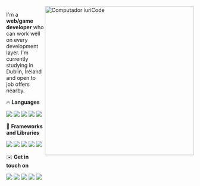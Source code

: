 <img src="https://raw.githubusercontent.com/MicaelliMedeiros/micaellimedeiros/master/image/computer-illustration.png" min-width="400px" max-width="400px" width="400px" align="right" alt="Computador iuriCode">

<p align="left"> 
  I'm a <strong>web/game developer</strong> who can work well on every development layer. I'm currently studying in Dublin, Ireland and open to job offers nearby.
</p>

<p align="left">
  🔥 <strong>Languages</strong>
</p>

<p align="left">
  <img src="https://img.shields.io/badge/C%23-239120?style=flat&logo=c-sharp&logoColor=white" />
  <img src="https://img.shields.io/badge/JavaScript-323330?style=flat&logo=javascript&logoColor=F7DF1E" />
  <img src="https://img.shields.io/badge/TypeScript-007ACC?style=flat&logo=typescript&logoColor=white" />
  <img src="https://img.shields.io/badge/HTML5-E34F26?style=flat&logo=html5&logoColor=white" />
  <img src="https://img.shields.io/badge/CSS3-1572B6?style=flat&logo=css3&logoColor=white" />
</p>

<p align="left">
  🎷 <strong>Frameworks and Libraries</strong>
</p>

<p align="left">
  <img src="https://img.shields.io/badge/Angular-DD0031?style=flat&logo=angular&logoColor=white" />
  <img src="https://img.shields.io/badge/.NET-5C2D91?style=flat&logo=.net&logoColor=white" />
  <img src="https://img.shields.io/badge/React-20232A?style=flat&logo=react&logoColor=61DAFB" />  
  <img src="https://img.shields.io/badge/Bootstrap-563D7C?style=flat&logo=bootstrap&logoColor=white" />
  <img src="https://img.shields.io/badge/Unity-100000?style=flat&logo=unity&logoColor=white" />
</p>

<p align="left">
  ✉️ <strong>Get in touch on</strong>
</p>

<p align="left">
  <a href="mailto:arturcmjr@gmail.com" alt="Gmail">
  <img src="https://img.shields.io/badge/-Gmail-FF0000?style=flat&labelColor=FF0000&logo=gmail&logoColor=white" /></a>

  <a href="https://www.linkedin.com/in/arturcmjr" alt="Linkedin">
  <img src="https://img.shields.io/badge/-Linkedin-0e76a8?style=flat&logo=Linkedin&logoColor=white" /></a>
  
  <a href="https://arju.dev" alt="My Portfolio">
  <img src="https://img.shields.io/static/v1?message=My%20Portfolio&logo=data:image/png;base64,iVBORw0KGgoAAAANSUhEUgAAACAAAAAgCAMAAABEpIrGAAAAMFBMVEX///9OzKNOzKNOzKNOzKNOzKNOzKNOzKNOzKNOzKNOzKNOzKNOzKNOzKNOzKNOzKMFB/T0AAAAD3RSTlMAESIzRFVmd4iZqrvM3e5GKvWZAAAAv0lEQVR42t2SiWrGIBAG16jx+M3O+79tyS6xVShQCFeHIwLDl73kPTKQ70fhpqddaCjVBWc3lIK6cFlel4WIBoiPIJ1rFQpNBmUKH8YqDLJUxiMUTP4mQJAMYRbZZOFkmJVnm7LScbr/IkPZm3TUBJtKkB8kCD7N6ELaIqx+K6LONpeIQfUvwwWPeJXEjYXj2XD+STDaPxL0d6Hbyi47lrjd/Vls2dVySLbN7eRu9BCRQzHyfvbQDnvGBnySvMUX+GQO5ePKWE0AAAAASUVORK5CYII=&color=232931&logoColor=white&label=%20&style=flat"/></a>

  <a href="https://wa.me/5561998362112" alt="WhatsApp">
  <img src="https://img.shields.io/badge/-WhatsApp-25d366?style=flat&labelColor=25d366&logo=whatsapp&logoColor=white"/></a>

  <a href="https://www.instagram.com/arturcmjr/" alt="Instagram">
  <img src="https://img.shields.io/badge/-Instagram-DF0174?style=flat&labelColor=DF0174&logo=instagram&logoColor=white"/></a></p>  
